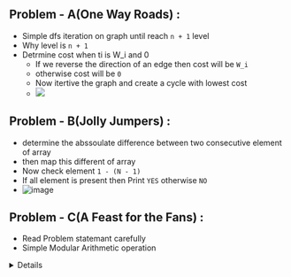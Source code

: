 ## Problem - A(One Way Roads) : 
  - Simple dfs iteration on graph until reach `n + 1` level
  - Why level is `n + 1`
  - Detrmine cost when ti is W_i and 0
      - If we reverse the direction of an edge then cost will be `W_i`
      - otherwise cost will be `0`
      - Now itertive the graph and create a cycle with lowest cost
      - <img src = "https://github.com/user-attachments/assets/09506f0e-2c2e-4367-941f-2fbd5850f3cc"> </img>


## Problem - B(Jolly Jumpers) : 
  - determine the abssoulate difference between two consecutive element of array
  - then map this different of array
  - Now check element `1 - (N - 1)`
  - If all element is present then Print `YES` otherwise `NO`
  - ![image](https://github.com/user-attachments/assets/2745e81f-bb80-4fe1-bf66-73a4e787fe43)


## Problem - C(A Feast for the Fans) : 
  - Read Problem statemant carefully
  - Simple Modular Arithmetic operation

<details>
  <p> 
    Some Imprtant Info : 
      - int month[] = {0, 31, 28, 31, 30, 31, 30, 31, 31, 30, 31, 30, 31};
      - string a[] = {"", "January", "February", "March", "April", "May", "June", "July", "August", "September", "October", "November", "December"};
      - int Episod[] = {0, 10, 10, 10, 10, 10, 10, 7};
  </p>
</details>
